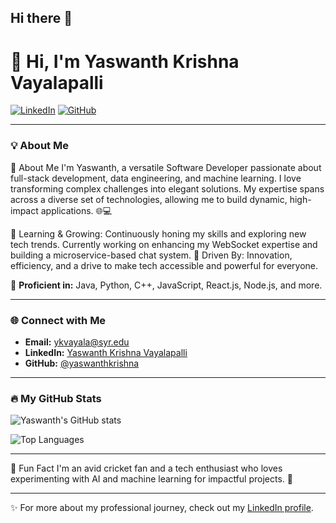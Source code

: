## Hi there 👋

# 👋 Hi, I'm Yaswanth Krishna Vayalapalli

[![LinkedIn](https://img.shields.io/badge/LinkedIn-YaswanthKrishnaVayalapalli-blue?style=flat&logo=linkedin)](https://linkedin.com/in/yaswanthkrishnavayalapalli) 
[![GitHub](https://img.shields.io/badge/GitHub-yaswanthkrishna-blue?style=flat&logo=github)](https://github.com/yaswanthkrishna)

---

### 💡 About Me

🚀 About Me
I'm Yaswanth, a versatile Software Developer passionate about full-stack development, data engineering, and machine learning. I love transforming complex challenges into elegant solutions. My expertise spans across a diverse set of technologies, allowing me to build dynamic, high-impact applications. 🌐💻

🌱 Learning & Growing: Continuously honing my skills and exploring new tech trends. Currently working on enhancing my WebSocket expertise and building a microservice-based chat system.
🎯 Driven By: Innovation, efficiency, and a drive to make tech accessible and powerful for everyone.

🌟 **Proficient in:** Java, Python, C++, JavaScript, React.js, Node.js, and more.

---

### 🌐 Connect with Me

- **Email:** [ykvayala@syr.edu](mailto:ykvayala@syr.edu)
- **LinkedIn:** [Yaswanth Krishna Vayalapalli](https://linkedin.com/in/yaswanthkrishnavayalapalli)
- **GitHub:** [@yaswanthkrishna](https://github.com/yaswanthkrishna)

---

### 🔥 My GitHub Stats

![Yaswanth's GitHub stats](https://github-readme-stats.vercel.app/api?username=yaswanthkrishna&show_icons=true&theme=radical)

![Top Languages](https://github-readme-stats.vercel.app/api/top-langs/?username=yaswanthkrishna&layout=compact&theme=radical)

---

🌈 Fun Fact
I'm an avid cricket fan and a tech enthusiast who loves experimenting with AI and machine learning for impactful projects. 🚀

---

✨ For more about my professional journey, check out my [LinkedIn profile](https://linkedin.com/in/yaswanthkrishnavayalapalli).


